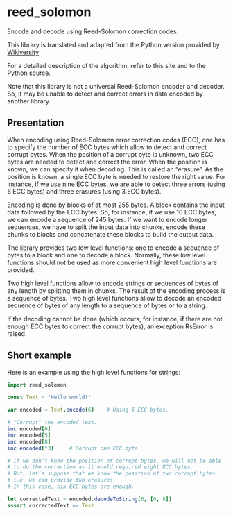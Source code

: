 # reed_solomon

Encode and decode using Reed-Solomon correction codes.

This library is translated and adapted from the Python version provided by [Wikiversity](https://en.wikiversity.org/wiki/Reed%E2%80%93Solomon_codes_for_coders)

For a detailed description of the algorithm, refer to this site and to the Python source.

Note that this library is not a universal Reed-Solomon encoder and decoder. So, it may be unable to detect and correct errors in data encoded by another library.

## Presentation

When encoding using Reed-Solomon error correction codes (ECC), one has to specify the number of ECC bytes which allow to detect and correct corrupt bytes.
When the position of a corrupt byte is unknown, two ECC bytes are needed to detect and correct the error.
When the position is known, we can specify it when decoding. This is called an “erasure”. As the position is known, a single ECC byte is needed to restore the right value.
For instance, if we use nine ECC bytes, we are able to detect three errors (using 6 ECC bytes) and three erasures (using 3 ECC bytes).

Encoding is done by blocks of at most 255 bytes. A block contains the input data followed by the ECC bytes. So, for instance, if we use 10 ECC bytes, we can encode
a sequence of 245 bytes. If we want to encode longer sequences, we have to split the input data into chunks, encode these chunks to blocks and concatenate these blocks to build the output data.

The library provides two low level functions: one to encode a sequence of bytes to a block and one to decode a block. Normally, these low level functions should not be used as more convenient high level functions are provided.

Two high level functions allow to encode strings or sequences of bytes of any length by splitting them in chunks. The result of the encoding process is a sequence of bytes.
Two high level functions allow to decode an encoded sequence of bytes of any length to a sequence of bytes or to a string.

If the decoding cannot be done (which occurs, for instance, if there are not enough ECC bytes to correct the corrupt bytes), an exception RsError is raised.

## Short example

Here is an example using the high level functions for strings:

```Nim
import reed_solomon

const Text = "Hello world!"

var encoded = Text.encode(6)    # Using 6 ECC bytes.

# "Corrupt" the encoded text.
inc encoded[0]
inc encoded[5]
inc encoded[8]
inc encoded[^3]     # Corrupt one ECC byte.

# If we don’t know the position of corrupt bytes, we will not be able
# to do the correction as it would required eight ECC bytes.
# But, let’s suppose that we know the position of two corrupt bytes
# i.e. we can provide two erasures.
# In this case, six ECC bytes are enough.

let correctedText = encoded.decodeToString(6, [0, 8])
assert correctedText == Text
```
